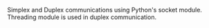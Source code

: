 Simplex and Duplex communications using Python's socket module. Threading module is used in duplex communication.
